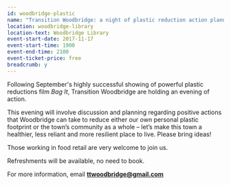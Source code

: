 ```yaml
---
id: woodbridge-plastic
name: "Transition Woodbridge: a night of plastic reduction action planning"
location: woodbridge-library
location-text: Woodbridge Library
event-start-date: 2017-11-17
event-start-time: 1900
event-end-time: 2100
event-ticket-price: free
breadcrumb: y
---
```


Following September's highly successful showing of powerful plastic reductions film <cite>Bag It</cite>, Transition Woodbridge are holding an evening of action.

This evening will involve discussion and planning regarding positive actions that Woodbridge can take to reduce either our own personal plastic footprint or the town’s community as a whole – let’s make this town a healthier, less reliant and more resilient place to live. Please bring ideas!

Those working in food retail are very welcome to join us.

Refreshments will be available, no need to book.

For more information, email **ttwoodbridge@gmail.com**
